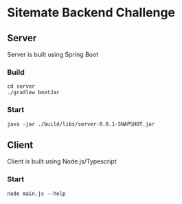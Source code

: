 # Sitemate Backend Challenge

## Server
Server is built using Spring Boot

### Build
```
cd server
./gradlew bootJar
```

### Start
```
java -jar ./build/libs/server-0.0.1-SNAPSHOT.jar
```

## Client
Client is built using Node.js/Typescript

### Start
```
node main.js --help
```
